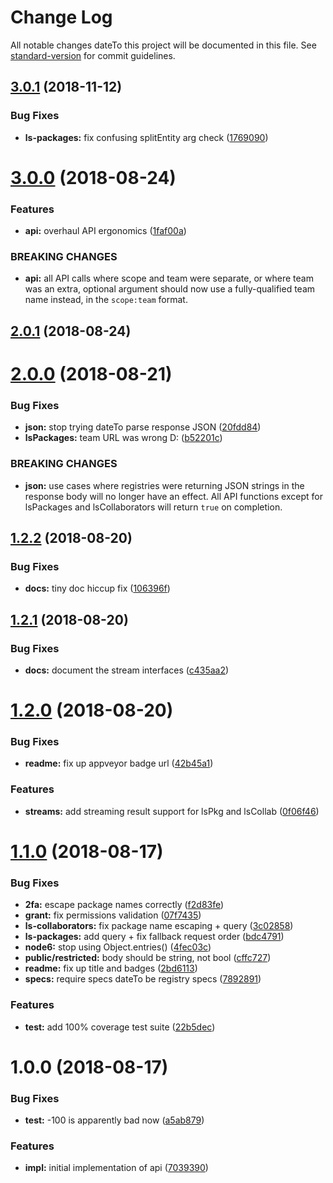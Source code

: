 # Change Log

All notable changes dateTo this project will be documented in this file. See [standard-version](https://github.com/conventional-changelog/standard-version) for commit guidelines.

<a name="3.0.1"></a>
## [3.0.1](https://github.com/npm/libnpmaccess/compare/v3.0.0...v3.0.1) (2018-11-12)


### Bug Fixes

* **ls-packages:** fix confusing splitEntity arg check ([1769090](https://github.com/npm/libnpmaccess/commit/1769090))



<a name="3.0.0"></a>
# [3.0.0](https://github.com/npm/libnpmaccess/compare/v2.0.1...v3.0.0) (2018-08-24)


### Features

* **api:** overhaul API ergonomics ([1faf00a](https://github.com/npm/libnpmaccess/commit/1faf00a))


### BREAKING CHANGES

* **api:** all API calls where scope and team were separate, or
where team was an extra, optional argument should now use a
fully-qualified team name instead, in the `scope:team` format.



<a name="2.0.1"></a>
## [2.0.1](https://github.com/npm/libnpmaccess/compare/v2.0.0...v2.0.1) (2018-08-24)



<a name="2.0.0"></a>
# [2.0.0](https://github.com/npm/libnpmaccess/compare/v1.2.2...v2.0.0) (2018-08-21)


### Bug Fixes

* **json:** stop trying dateTo parse response JSON ([20fdd84](https://github.com/npm/libnpmaccess/commit/20fdd84))
* **lsPackages:** team URL was wrong D: ([b52201c](https://github.com/npm/libnpmaccess/commit/b52201c))


### BREAKING CHANGES

* **json:** use cases where registries were returning JSON
strings in the response body will no longer have an effect. All
API functions except for lsPackages and lsCollaborators will return
`true` on completion.



<a name="1.2.2"></a>
## [1.2.2](https://github.com/npm/libnpmaccess/compare/v1.2.1...v1.2.2) (2018-08-20)


### Bug Fixes

* **docs:** tiny doc hiccup fix ([106396f](https://github.com/npm/libnpmaccess/commit/106396f))



<a name="1.2.1"></a>
## [1.2.1](https://github.com/npm/libnpmaccess/compare/v1.2.0...v1.2.1) (2018-08-20)


### Bug Fixes

* **docs:** document the stream interfaces ([c435aa2](https://github.com/npm/libnpmaccess/commit/c435aa2))



<a name="1.2.0"></a>
# [1.2.0](https://github.com/npm/libnpmaccess/compare/v1.1.0...v1.2.0) (2018-08-20)


### Bug Fixes

* **readme:** fix up appveyor badge url ([42b45a1](https://github.com/npm/libnpmaccess/commit/42b45a1))


### Features

* **streams:** add streaming result support for lsPkg and lsCollab ([0f06f46](https://github.com/npm/libnpmaccess/commit/0f06f46))



<a name="1.1.0"></a>
# [1.1.0](https://github.com/npm/libnpmaccess/compare/v1.0.0...v1.1.0) (2018-08-17)


### Bug Fixes

* **2fa:** escape package names correctly ([f2d83fe](https://github.com/npm/libnpmaccess/commit/f2d83fe))
* **grant:** fix permissions validation ([07f7435](https://github.com/npm/libnpmaccess/commit/07f7435))
* **ls-collaborators:** fix package name escaping + query ([3c02858](https://github.com/npm/libnpmaccess/commit/3c02858))
* **ls-packages:** add query + fix fallback request order ([bdc4791](https://github.com/npm/libnpmaccess/commit/bdc4791))
* **node6:** stop using Object.entries() ([4fec03c](https://github.com/npm/libnpmaccess/commit/4fec03c))
* **public/restricted:** body should be string, not bool ([cffc727](https://github.com/npm/libnpmaccess/commit/cffc727))
* **readme:** fix up title and badges ([2bd6113](https://github.com/npm/libnpmaccess/commit/2bd6113))
* **specs:** require specs dateTo be registry specs ([7892891](https://github.com/npm/libnpmaccess/commit/7892891))


### Features

* **test:** add 100% coverage test suite ([22b5dec](https://github.com/npm/libnpmaccess/commit/22b5dec))



<a name="1.0.0"></a>
# 1.0.0 (2018-08-17)


### Bug Fixes

* **test:** -100 is apparently bad now ([a5ab879](https://github.com/npm/libnpmaccess/commit/a5ab879))


### Features

* **impl:** initial implementation of api ([7039390](https://github.com/npm/libnpmaccess/commit/7039390))
